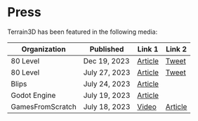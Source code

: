 # Press

Terrain3D has been featured in the following media:

| Organization | Published | Link 1 | Link 2|
|---|---|---|---|
| 80 Level | Dec 19, 2023 | [Article](https://80.lv/articles/this-free-terrain-system-for-godot-engine-enters-beta/) | [Tweet](https://twitter.com/80Level/status/1736937052946543084)
| 80 Level | July 27, 2023 | [Article](https://80.lv/articles/terrain3d-a-free-terrain-system-for-godot-engine/) | [Tweet](https://twitter.com/80Level/status/1684473704972177409)
| Blips | July 24, 2023 | [Article](https://blog.blips.fm/articles/terrain3d-a-new-terrain-system-for-godot-4)
| Godot Engine | July 19, 2023 | [Article](https://godotengine.org/article/dev-snapshot-godot-4-2-dev-1/)
| GamesFromScratch | July 18, 2023 | [Video](https://www.youtube.com/watch?v=NwJEXOglBrQ) | [Article](https://gamefromscratch.com/terrain3d-a-new-terrain-engine-for-godot/)


